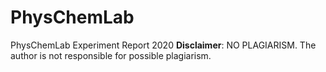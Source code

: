 # PhysChemLab
PhysChemLab Experiment Report 2020
**Disclaimer**: NO PLAGIARISM. The author is not responsible for possible plagiarism.

